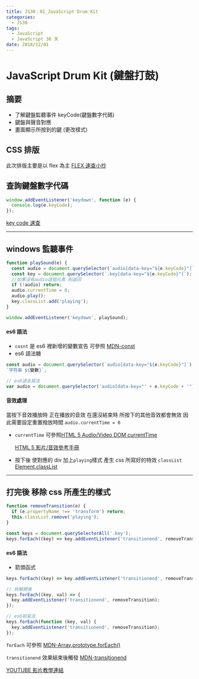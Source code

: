 ```yaml
---
title: JS30：01_JavaScript Drum Kit
categories:
  - JS30
tags:
  - JavaScript
  - JavaScript 30 天
date: 2018/12/01
---
```


# JavaScript Drum Kit (鍵盤打鼓)

## 摘要

- 了解鍵盤監聽事件 keyCode(鍵盤數字代碼)
- 鍵盤與聲音對應
- 畫面顯示所按到的鍵 (更改樣式)

## CSS 排版

此次排版主要是以 flex 為主
[FLEX 速查小抄](https://darekkay.com/dev/flexbox-cheatsheet.html)

## 查詢鍵盤數字代碼

```js
window.addEventListener('keydown', function (e) {
  console.log(e.keyCode);
});
```

[key code 速查](http://keycode.info/)

---

## windows 監聽事件

```javascript
function playSound(e) {
  const audio = document.querySelector(`audio[data-key="${e.keyCode}"]`);
  const key = document.querySelector(`.key[data-key="${e.keyCode}"]`);
  //如果沒有audio這個元素 則返回
  if (!audio) return;
  audio.currentTime = 0;
  audio.play();
  key.classList.add('playing');
}

window.addEventListener('keydown', playSound);
```

#### es6 語法

- `cosnt` 是 es6 裡新增的變數宣告 可參照 [MDN-const](https://developer.mozilla.org/zh-TW/docs/Web/JavaScript/Reference/Statements/const)
- es6 語法糖

```javascript
const audio = document.querySelector(`audio[data-key="${e.keyCode}"]`);
`字符串 ${變數}`;

// es6過去寫法
var audio = document.querySelector('audio[data-key="' + e.keyCode + '"]');
```

#### 音效處理

當按下音效播放時 正在播放的音效 在還沒結束時 所按下的其他音效都會無效
因此需要設定重置撥放時間 `audio.currentTime = 0`

- `currentTime` 可參照[HTML 5 Audio/Video DOM currentTime](http://www.w3school.com.cn/tags/av_prop_currenttime.asp)

  [HTML 5 影片/音效參考手冊](http://www.w3school.com.cn/tags/html_ref_audio_video_dom.asp)

- 按下後 使對應的 div 加上`playing`樣式 產生 css 所寫好的特效
  `classList` [Element.classList](https://developer.mozilla.org/zh-TW/docs/Web/API/Element/classList)

---

## 打完後 移除 css 所產生的樣式

```javascript
function removeTransition(e) {
  if (e.propertyName !== 'transform') return;
  this.classList.remove('playing');
}

const keys = document.querySelectorAll('.key');
keys.forEach((key) => key.addEventListener('transitionend', removeTransition));
```

#### es6 語法

- 箭頭函式

```javascript
keys.forEach((key) => key.addEventListener('transitionend', removeTransition));

// 拆解開後
keys.forEach((key, val) => {
  key.addEventListener('transitionend', removeTransition);
});

// es6前寫法
keys.forEach(function (key, val) {
  key.addEventListener('transitionend', removeTransition);
});
```

`forEach` 可參照 [MDN-Array.prototype.forEach()](https://developer.mozilla.org/zh-TW/docs/Web/JavaScript/Reference/Global_Objects/Array/forEach)

`transitionend` 效果結束後觸發 [MDN-transitionend](https://developer.mozilla.org/zh-CN/docs/Web/Events/transitionend)

[YOUTUBE 影片教學連結](https://www.youtube.com/watch?v=VuN8qwZoego)
